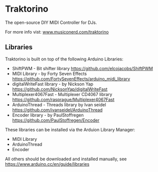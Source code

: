 # Traktorino
The open-source DIY MIDI Controller for DJs.

For more info vist: www.musiconerd.com/traktorino

## Libraries
Traktorino is built on top of the following Arduino Libraries:
- ShiftPWM - Bit shifter library https://github.com/elcojacobs/ShiftPWM
- MIDI Library - by Forty Seven Effects https://github.com/FortySevenEffects/arduino_midi_library
- digitalWriteFast library - by Nickson Yap https://github.com/NicksonYap/digitalWriteFast
- Multiplexer4067Fast - Multiplexer CD4067 library https://github.com/rasprague/Multiplexer4067Fast
- ArduinoThread - Threads library by Ivan seidel https://github.com/ivanseidel/ArduinoThread
- Encoder library - by PaulStoffregen https://github.com/PaulStoffregen/Encoder

These libraries can be installed via the Arduion Library Manager:
- MIDI Library
- ArduinoThread
- Encoder

All others should be downloaded and installed manually, see https://www.arduino.cc/en/guide/libraries
